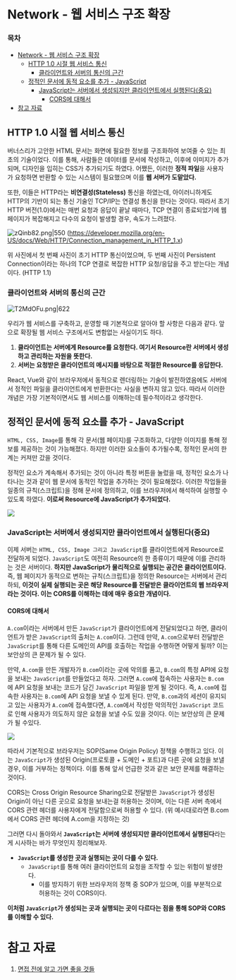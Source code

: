 # Network - 웹 서비스 구조 확장

### **목차**
- [Network - 웹 서비스 구조 확장](#network---웹-서비스-구조-확장)
    - [HTTP 1.0 시절 웹 서비스 통신](#http-1.0-시절-웹-서비스-통신)
        - [클라이언트와 서버의 통신의 근간](#클라이언트와-서버의-통신의-근간)
    - [정적인 문서에 동적 요소를 추가 - JavaScript](#정적인-문서에-동적-요소를-추가---javascript)
        - [JavaScript는 서버에서 생성되지만 클라이언트에서 실행된다(중요)](#javascript는-서버에서-생성되지만-클라이언트에서-실행된다(중요))
            - [CORS에 대해서](#cors에-대해서)
- [참고 자료](#참고-자료)

## HTTP 1.0 시절 웹 서비스 통신

버너스리가 고안한 HTML 문서는 화면에 필요한 정보를 구조화하여 보여줄 수 있는 최초의 기술이었다. 이를 통해, 사람들은 데이터를 문서에 작성하고, 이후에 이미지가 추가되며, 디자인을 입히는 CSS가 추가되기도 하였다. 어쨌든, 이러한 **정적 파일**을 사용자가 요청하면 반환할 수 있는 시스템이
필요했으며 이를 **웹 서버가 도맡았다.**

또한, 이들은 HTTP라는 **비연결성(Stateless)** 통신을 하였는데, 아이러니하게도 HTTP의 기반이 되는 통신 기술인 TCP/IP는 연결성 통신을 한다는 것이다. 따라서 초기 HTTP 버전(1.0)에서는
매번 요청과 응답이 끝날 때마다, TCP 연결이 종료되었기에 웹 페이지가 복잡해지고 다수의 요청이 발생할 경우, 속도가 느려졌다.

![zQinb82.png|550](https://i.imgur.com/zQinb82.png)
(https://developer.mozilla.org/en-US/docs/Web/HTTP/Connection_management_in_HTTP_1.x)

위 사진에서 첫 번째 사진이 초기 HTTP 통신이었으며, 두 번째 사진이 Persistent Connection이라는 하나의 TCP 연결로 복잡한 HTTP 요청/응답을 주고 받는다는 개념이다. (HTTP 1.1)

### 클라이언트와 서버의 통신의 근간

![T2MdOFu.png|622](https://i.imgur.com/T2MdOFu.png)

우리가 웹 서비스를 구축하고, 운영할 때 기본적으로 알아야 할 사항은 다음과 같다.
앞으로 확장될 웹 서비스 구조에서도 변함없는 사실이기도 하다.

1. **클라이언트는 서버에게 Resource를 요청한다. 여기서 Resource란 서버에서 생성하고 관리하는 자원을 뜻한다.**
2. **서버는 요청받은 클라이언트의 메시지를 바탕으로 적절한 Resource를 응답한다.**

React, Vue와 같이 브라우저에서 동적으로 렌더링하는 기술이 발전하였음에도 서버에서 정적인
파일을 클라이언트에게 반환한다는 사실을 변하지 않고 있다. 따라서 이러한 개념은 가장 기본적이면서도 웹 서비스를 이해하는데 필수적이라고 생각한다.

## 정적인 문서에 동적 요소를 추가 - JavaScript

`HTML, CSS, Image`를 통해 각 문서(웹 페이지)를 구조화하고, 다양한 이미지를 통해
정보를 제공하는 것이 가능해졌다. 하지만 이러한 요소들이 추가될수록, 정적인 문서의 한계는
커져만 갔을 것이다.

정적인 요소가 계속해서 추가되는 것이 아니라 특정 버튼을 눌렀을 때, 정적인 요소가 나타나는 것과 같이 웹 문서에 동적인 작업을 추가하는 것이 필요해졌다. 이러한 작업들을 일종의 규칙(스크립트)을 정해 문서에 정의하고, 이를 브라우저에서 해석하여 실행할 수 있도록 하였다.
**이로써 Resource에 JavaScript가 추가되었다.**

![](https://i.imgur.com/kjpFJca.png)

### JavaScript는 서버에서 생성되지만 클라이언트에서 실행된다(중요)

이제 서버는 `HTML, CSS, Image 그리고 JavaScript`를 클라이언트에게 Resource로 전달하게 되었다. `JavaScript`도 여전히 Resource의 한 종류이기 때문에 이를 관리하는 것은 서버이다.
**하지만 JavaScript가 물리적으로 실행되는 공간은 클라이언트이다.** 즉, 웹 페이지가 동적으로 변하는 규칙(스크립트)을 정의한 Resource는 서버에서 관리하되, **이것이 실제 실행되는 곳은 해당 Resource를 전달받은 클라이언트의 웹 브라우저라는 것이다. 이는 CORS를 이해하는 데에 매우 중요한 개념이다.**

#### CORS에 대해서

`A.com`이라는 서버에서 만든 `JavaScript`가 클라이언트에게 전달되었다고 하면, 클라이언트가 받은 `JavaScript`의 출처는 `A.com`이다. 그런데 만약, `A.com`으로부터 전달받은 `JavaScript`를 통해 다른 도메인의 API를 호출하는 작업을 수행하면 어떻게 될까? 이는 보안상의 큰 문제가 될 수 있다.

만약, `A.com`을 만든 개발자가 `B.com`이라는 곳에 악의를 품고, `B.com`의 특정 API에 요청을 보내는 `JavaScript`를 만들었다고 하자. 그러면 `A.com`에 접속하는 사용자는 `B.com`에 API 요청을 보내는 코드가 담긴 `JavaScript` 파일을 받게 될 것이다. 즉, `A.com`에 접속한 사용자는 `B.com`에 API 요청을 보낼 수 있게 된다. 만약, `B.com`과의 세션이 유지되고 있는 사용자가 `A.com`에 접속했다면, `A.com`에서 작성한 악의적인 `JavaScript` 코드로 인해 사용자가 의도하지 않은 요청을 보낼 수도 있을 것이다. 이는 보안상의 큰 문제가 될 수있다.

![](https://i.imgur.com/9zzyAOg.png)

따라서 기본적으로 브라우저는 SOP(Same Origin Policy) 정책을 수행하고 있다. 이는 `JavaScript`가 생성된 Origin(프로토콜 + 도메인 + 포트)과 다른 곳에 요청을 보낼 경우, 이를 거부하는 정책이다. 이를 통해 앞서 언급한 것과 같은 보안 문제를 해결하는 것이다.

CORS는 Cross Origin Resource Sharing으로 전달받은 `JavaScript`가 생성된 Origin이 아닌 다른 곳으로 요청을 보내는걸 허용하는 것이며, 이는 다른 서버 측에서 CORS 관련 헤더를 사용자에게 전달함으로써 허용할 수 있다. (위 예시대로라면 B.com에서 CORS 관련 헤더에 A.com을 지정하는 것)

그러면 다시 돌아와서 **`JavaScript`는 서버에 생성되지만 클라이언트에서 실행된다**라는게 시사하는 바가 무엇인지 정리해보자.

- **`JavaScript`를 생성한 곳과 실행되는 곳이 다를 수 있다.**
	- `JavaScript`를 통해 여러 클라이언트의 요청을 조작할 수 있는 위험이 발생한다.
		- 이를 방지하기 위한 브라우저의 정책 중 SOP가 있으며, 이를 부분적으로 허용하는 것이 CORS이다.

**이처럼 `JavaScript`가 생성되는 곳과 실행되는 곳이 다르다는 점을 통해 SOP와 CORS를 이해할 수 있다.**

# 참고 자료
1. [면접 전에 알고 가면 좋을 것들](https://www.inflearn.com/course/%EB%A9%B4%EC%A0%91-%EC%8B%A0%EC%9E%85-java-%EB%B0%B1%EC%95%A4%EB%93%9C-%EA%B0%9C%EB%B0%9C%EC%9E%90/dashboard)